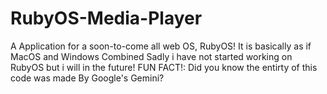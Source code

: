 # RubyOS-Media-Player
A Application for a soon-to-come all web OS, RubyOS! It is basically as if MacOS and Windows Combined
Sadly i have not started working on RubyOS but i will in the future!
FUN FACT!: Did you know the entirty of this code was made By Google's Gemini?
